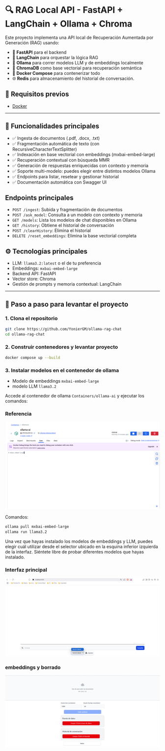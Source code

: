 # 🔍 RAG Local API - FastAPI + LangChain + Ollama + Chroma

Este proyecto implementa una API local de Recuperación Aumentada por Generación (RAG) usando:

- 🧠 **FastAPI** para el backend
- 🔗 **LangChain** para orquestar la lógica RAG
- 🦙 **Ollama** para correr modelos LLM y de embeddings localmente
- 🧠 **ChromaDB** como base vectorial para recuperación semántica
- 🐳 **Docker Compose** para contenerizar todo
- 🌐 **Redis** para almacenamiento del historial de conversación.

## 🐳 Requisitos previos
- [Docker](https://www.docker.com/)
---

## 🚀 Funcionalidades principales

- ✅ Ingesta de documentos (.pdf, .docx, .txt)
- ✅ Fragmentación automática de texto (con RecursiveCharacterTextSplitter)
- ✅ Indexación en base vectorial con embeddings (mxbai-embed-large)
- ✅ Recuperación contextual con búsqueda MMR
- ✅ Generación de respuestas enriquecidas con contexto y memoria
- ✅ Soporte multi-modelo: puedes elegir entre distintos modelos Ollama
- ✅ Endpoints para listar, resetear y gestionar historial
- ✅ Documentación automática con Swagger UI

## Endpoints principales
- `POST /ingest`: Subida y fragmentación de documentos
- `POST /ask_model`: Consulta a un modelo con contexto y memoria
- `GET /models`: Lista los modelos de chat disponibles en Ollama
- `GET /history`: Obtiene el historial de conversación
- `POST /clearHistory`: Elimina el historial
- `DELETE /reset_embeddings`: Elimina la base vectorial completa

## ⚙️ Tecnologías principales

- LLM: `llama3.2:latest` o el de tu preferencia
- Embeddings: `mxbai-embed-large`
- Backend API: FastAPI
- Vector store: Chroma
- Gestión de prompts y memoria contextual: LangChain

---

## 🚀 Paso a paso para levantar el proyecto

### 1. Clona el repositorio

```bash
git clone https://github.com/YonierGM/ollama-rag-chat
cd ollama-rag-chat
```

### 2. Construir contenedores y levantar proyecto
```bash
docker compose up --build
```

### 3. Instalar modelos en el contenedor de ollama
- Modelo de embeddings `mxbai-embed-large`
- modelo LLM `llama3.2`

Accede al contenedor de ollama `Containers/ollama-ai` y ejecutar los comandos:

### Referencia
![Contenedor-ollama](images/Contenedor.png)

Comandos:
```bash
ollama pull mxbai-embed-large
ollama run llama3.2
```

Una vez que hayas instalado los modelos de embeddings y LLM, puedes elegir cuál utilizar desde el selector ubicado en la esquina inferior izquierda de la interfaz. Siéntete libre de probar diferentes modelos que hayas instalado.

### Interfaz principal
![Inicio-App](images/inicio-app.png)

### embeddings y borrado
![Configuraciones](images/Configuraciones.png)

